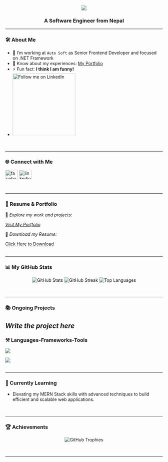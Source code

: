 
<h1 align="center">
    <img src="https://readme-typing-svg.herokuapp.com?font=Righteous&size=35&duration=4000&pause=1000&background=D853A200&center=true&vCenter=true&width=440&height=70&lines=Hi+There!+%F0%9F%91%8B;I'm+Er.+Nandkishor+Chauhan;" />
</h1>

<h3 align="center">A Software Engineer from Nepal</h3>

---

### 🛠️ About Me
- 🏢 I’m working at `Auto Soft` as Senior Frontend Developer and focused on .NET Framework
- 📄 Know about my experiences: [My Portfolio](https://nandkishorchauhan.com.np/)  
- ⚡ Fun fact: **I think I am funny!**
- <a href="https://www.linkedin.com/in/nandkishor-chauhan" >
  <img src="https://img.shields.io/badge/Follow%20me%20on-LinkedIn-blue?style=social&logo=linkedin" alt="Follow me on LinkedIn" width="200"/>
</a>


<br/>

---

### 🌐 Connect with Me
<p align="left">
<a href="https://facebook.com/er.nandkishorchauhan/" target="blank"><img align="center" src="https://raw.githubusercontent.com/rahuldkjain/github-profile-readme-generator/master/src/images/icons/Social/facebook.svg" alt="facebook.com/er.nandkishorchauhan/" height="30" width="40" /></a>
<a href="https://linkedin.com/in/nandkishor-chauhan/" target="blank"><img align="center" src="https://raw.githubusercontent.com/rahuldkjain/github-profile-readme-generator/master/src/images/icons/Social/linked-in-alt.svg" alt="linkedin.com/in/nandkishor-chauhan/" height="30" width="40" /></a>
</a>
</p>
<br/>

---

### 💼 Resume & Portfolio
🚀 *Explore my work and projects:* 

[*Visit My Portfolio*](https://nandkishorchauhan.com.np/)  

📄 *Download my Resume:*  

<a href="https://raw.githubusercontent.com/jaykishor-chauhan/resume/main/Jaykishor's%20resume.pdf">
    Click Here to Download
</a>

<br />
<br />

---


### 📊 My GitHub Stats
<p align="center">
  <img src="https://github-readme-stats.vercel.app/api?username=nandkishor-chauhan&show_icons=true&locale=en&theme=radical" alt="GitHub Stats" />
  <img src="https://github-readme-streak-stats.herokuapp.com/?user=nandkishor-chauhan&theme=radical" alt="GitHub Streak" />
  <img src="https://github-readme-stats.vercel.app/api/top-langs?username=nandkishor-chauhan&show_icons=true&locale=en&layout=compact&theme=radical" alt="Top Languages" />
</p>
<br />

---


### 📚 Ongoing Projects

*Write the project here*
---


### ⚒️ Languages-Frameworks-Tools

<div align="left">
    <img src="https://skillicons.dev/icons?i=javascript,react,tailwind,bootstrap,html,css,git,vscode" />
    <p></p> <!-- Another empty paragraph for spacing -->
    <img src="https://skillicons.dev/icons?i=nodejs,angularjs,express,mysql,c,java,python,c#" />
</div>
<br/>

---


### 📍 Currently Learning
- Elevating my MERN Stack skills with advanced techniques to build efficient and scalable web applications.
<br />

---


### 🏆 Achievements
<p align="center">
      <img src="https://github-profile-trophy.vercel.app/?username=nandkishor-chauhan&theme=radical&margin-w=15" alt="GitHub Trophies" />
</p>
<br />


---



















